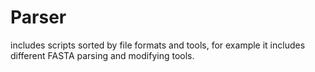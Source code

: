 # Parser

includes scripts sorted by file formats and tools, for example it includes different FASTA parsing and modifying tools.


